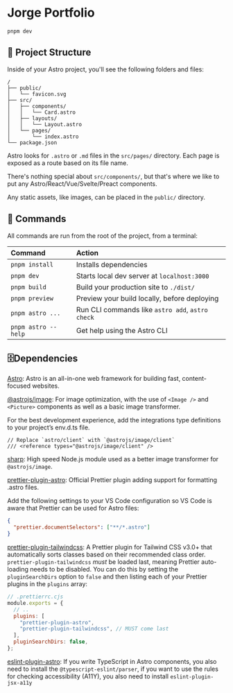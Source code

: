 # Jorge Portfolio

```
pnpm dev
```

## 🚀 Project Structure

Inside of your Astro project, you'll see the following folders and files:

```
/
├── public/
│   └── favicon.svg
├── src/
│   ├── components/
│   │   └── Card.astro
│   ├── layouts/
│   │   └── Layout.astro
│   └── pages/
│       └── index.astro
└── package.json
```

Astro looks for `.astro` or `.md` files in the `src/pages/` directory. Each page is exposed as a route based on its file name.

There's nothing special about `src/components/`, but that's where we like to put any Astro/React/Vue/Svelte/Preact components.

Any static assets, like images, can be placed in the `public/` directory.

## 🧞 Commands

All commands are run from the root of the project, from a terminal:

| Command             | Action                                           |
| :------------------ | :----------------------------------------------- |
| `pnpm install`      | Installs dependencies                            |
| `pnpm dev`          | Starts local dev server at `localhost:3000`      |
| `pnpm build`        | Build your production site to `./dist/`          |
| `pnpm preview`      | Preview your build locally, before deploying     |
| `pnpm astro ...`    | Run CLI commands like `astro add`, `astro check` |
| `pnpm astro --help` | Get help using the Astro CLI                     |

## 🗄️Dependencies

[Astro]('https://docs.astro.build/en/concepts/why-astro/'): Astro is an all-in-one web framework for building fast, content-focused websites.

[@astrojs/image](https://docs.astro.build/en/guides/integrations-guide/image/): For image optimization, with the use of `<Image />` and `<Picture>` components as well as a basic image transformer.

For the best development experience, add the integrations type definitions to your project’s env.d.ts file.

```
// Replace `astro/client` with `@astrojs/image/client`
/// <reference types="@astrojs/image/client" />
```

[sharp](https://sharp.pixelplumbing.com/): High speed Node.js module used as a better image transformer for `@astrojs/image`.

[prettier-plugin-astro](): Official Prettier plugin adding support for formatting .astro files.

Add the following settings to your VS Code configuration so VS Code is aware that Prettier can be used for Astro files:

```json
{
  "prettier.documentSelectors": ["**/*.astro"]
}
```

[prettier-plugin-tailwindcss](https://github.com/tailwindlabs/prettier-plugin-tailwindcss): A Prettier plugin for Tailwind CSS v3.0+ that automatically sorts classes based on their recommended class order. `prettier-plugin-tailwindcss` _must_ be loaded last, meaning Prettier auto-loading needs to be disabled. You can do this by setting the `pluginSearchDirs` option to `false` and then listing each of your Prettier plugins in the `plugins` array:

```cjs
// .prettierrc.cjs
module.exports = {
  // ..
  plugins: [
    "prettier-plugin-astro",
    "prettier-plugin-tailwindcss", // MUST come last
  ],
  pluginSearchDirs: false,
};
```

[eslint-plugin-astro](https://ota-meshi.github.io/eslint-plugin-astro/user-guide/): If you write TypeScript in Astro components, you also need to install the `@typescript-eslint/parser`, if you want to use the rules for checking accessibility (A11Y), you also need to install `eslint-plugin-jsx-a11y`
